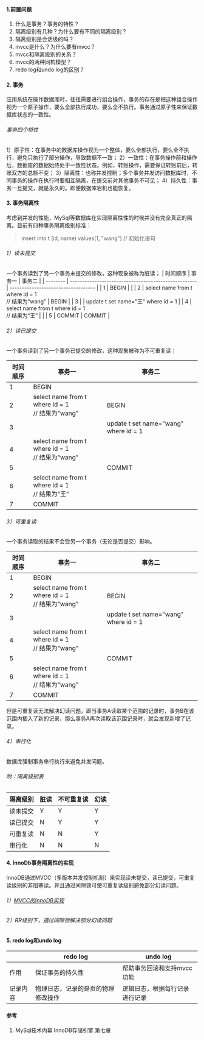 #### 1.前置问题
1. 什么是事务？事务的特性？
2. 隔离级别有几种？为什么要有不同的隔离级别？
3. 隔离级别是会话级的吗？
4. mvcc是什么？为什么要有mvcc？
4. mvcc和隔离级别的关系？
5. mvcc的两种同构模型？
6. redo log和undo log的区别？
#### 2. 事务
应用系统在操作数据库时，往往需要进行组合操作，事务的存在是把这种组合操作视为一个原子操作，要么全部执行成功，要么全不执行。事务通过原子性来保证数据库状态的一致性。
###### 事务四个特性
1）原子性：在事务中的数据库操作视为一个整体，要么全部执行，要么全不执行，避免只执行了部分操作，导致数据不一致；
2）一致性：在事务操作前和操作后，数据库的数据始终处于一致性状态。例如，转账操作，需要保证转账前后，转账双方的总额不变；
3）隔离性：也称并发控制；多个事务并发访问数据库时，不同事务的操作在执行时要相互隔离，在提交前对其他事务不可见；
4）持久性：事务一旦提交，就是永久的。即便数据库宕机也能恢复。
#### 3. 事务隔离性
考虑到并发的性能，MySql等数据库在实现隔离性性的时候并没有完全真正的隔离。目前有四种事务隔离级别标准：
> insert into t (id, name) values(1, "wang") // 初始化语句
###### 1）读未提交
一个事务读到了另一个事务未提交的修改，这种现象被称为脏读；
| 时间顺序 | 事务一                                               | 事务二                              |
| -------- | ---------------------------------------------------- | ----------------------------------- |
| 1        | BEGIN                                                |                                     |
| 2        | select name from t where id = 1<br/> // 结果为“wang” | BEGIN                               |
| 3        |                                                      | update t set name="王" where id = 1 |
| 4        | select name from t where id = 1<br/>  // 结果为“王”  |                                     |
| 5        | COMMIT                                               | COMMIT                              |

###### 2）读已提交
一个事务读到了另一个事务已提交的修改，这种现象被称为不可重复读；

| 时间顺序 | 事务一                                                | 事务二                                |
| -------- | ----------------------------------------------------- | ------------------------------------- |
| 1        | BEGIN                                                 |                                       |
| 2        | select name from t where id = 1<br/> // 结果为“wang”  | BEGIN                                 |
| 3        |                                                       | update t set name="wang" where id = 1 |
| 4        | select name from t where id = 1<br/>  // 结果为“wang” |                                       |
| 5        |                                                       | COMMIT                                |
| 6        | select name from t where id = 1<br/>  // 结果为“王”   |                                       |
| 7        | COMMIT                                                |                                       |
###### 3）可重复读
一个事务读取的结果不会受另一个事务（无论是否提交）影响。

| 时间顺序 | 事务一                                                | 事务二                                |
| -------- | ----------------------------------------------------- | ------------------------------------- |
| 1        | BEGIN                                                 |                                       |
| 2        | select name from t where id = 1<br/> // 结果为“wang”  | BEGIN                                 |
| 3        |                                                       | update t set name="wang" where id = 1 |
| 4        | select name from t where id = 1<br/>  // 结果为“wang” |                                       |
| 5        |                                                       | COMMIT                                |
| 6        | select name from t where id = 1<br/>  // 结果为“wang” |                                       |
| 7        | COMMIT                                                |                                       |

但是可重复读无法解决幻读问题，即当事务A读取某个范围的记录时，事务B在该范围内插入了新的记录，那么事务A再次读取该范围记录时，就会发现新增了记录。
###### 4）串行化
数据库强制事务串行执行来避免并发问题。
###### 附：隔离级别表
| 隔离级别 | 脏读 | 不可重复读 | 幻读 |
| -------- | ---- | ---------- | ---- |
| 读未提交 | Y    | Y          | Y    |
| 读已提交 | N    | Y          | Y    |
| 可重复读 | N    | N          | Y    |
| 串行化   | N    | N          | N    |
#### 4. InnoDb事务隔离性的实现
InnoDB通过MVCC（多版本并发控制机制）来实现读未提交，读已提交，可重复读级别的非阻塞读。并且通过间隙锁可使可重复读级别避免部分幻读问题。
###### 1）[MVCC的InnoDB实现](./5.MVCC的InnoDB实现.md)
###### 2）RR级别下，通过间隙锁解决部分幻读问题
#### 5. redo log和undo log
|          | redo log                           | undo log                       |
| -------- | ---------------------------------- | ------------------------------ |
| 作用     | 保证事务的持久性                   | 帮助事务回滚和支持mvcc功能     |
| 记录内容 | 物理日志，记录的是页的物理修改操作 | 逻辑日志，根据每行记录进行记录 |

#### 参考
1. MySql技术内幕 InnoDB存储引擎  第七章